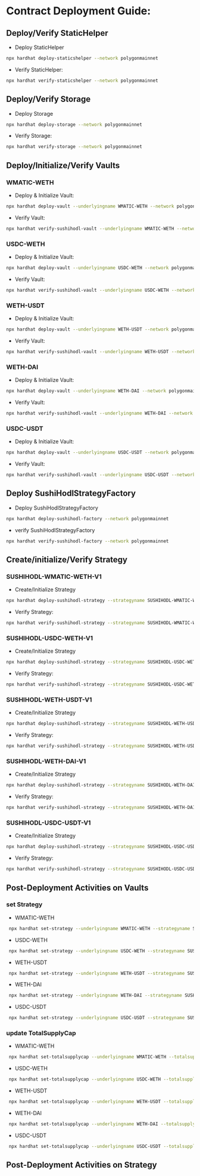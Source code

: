 # Contract Deployment Guide:

## Deploy/Verify StaticHelper

- Deploy StaticHelper

```sh
npx hardhat deploy-staticshelper --network polygonmainnet
```

- Verify StaticHelper:

```sh
npx hardhat verify-staticshelper --network polygonmainnet
```

## Deploy/Verify Storage

- Deploy Storage

```sh
npx hardhat deploy-storage --network polygonmainnet
```

- Verify Storage:

```sh
npx hardhat verify-storage --network polygonmainnet
```

## Deploy/Initialize/Verify Vaults

### WMATIC-WETH

- Deploy & Initialize Vault:

```sh
npx hardhat deploy-vault --underlyingname WMATIC-WETH --network polygonmainnet
```

- Verify Vault:

```sh
npx hardhat verify-sushihodl-vault --underlyingname WMATIC-WETH --network polygonmainnet
```

### USDC-WETH

- Deploy & Initialize Vault:

```sh
npx hardhat deploy-vault --underlyingname USDC-WETH --network polygonmainnet
```

- Verify Vault:

```sh
npx hardhat verify-sushihodl-vault --underlyingname USDC-WETH --network polygonmainnet
```

### WETH-USDT

- Deploy & Initialize Vault:

```sh
npx hardhat deploy-vault --underlyingname WETH-USDT --network polygonmainnet
```

- Verify Vault:

```sh
npx hardhat verify-sushihodl-vault --underlyingname WETH-USDT --network polygonmainnet
```

### WETH-DAI

- Deploy & Initialize Vault:

```sh
npx hardhat deploy-vault --underlyingname WETH-DAI --network polygonmainnet
```

- Verify Vault:

```sh
npx hardhat verify-sushihodl-vault --underlyingname WETH-DAI --network polygonmainnet
```

### USDC-USDT

- Deploy & Initialize Vault:

```sh
npx hardhat deploy-vault --underlyingname USDC-USDT --network polygonmainnet
```

- Verify Vault:

```sh
npx hardhat verify-sushihodl-vault --underlyingname USDC-USDT --network polygonmainnet
```

## Deploy SushiHodlStrategyFactory

- Deploy SushiHodlStrategyFactory

```sh
npx hardhat deploy-sushihodl-factory --network polygonmainnet
```

- verify SushiHodlStrategyFactory

```sh
npx hardhat verify-sushihodl-factory --network polygonmainnet
```

## Create/initialize/Verify Strategy

### SUSHIHODL-WMATIC-WETH-V1

- Create/Initialize Strategy 

```sh
npx hardhat deploy-sushihodl-strategy --strategyname SUSHIHODL-WMATIC-WETH-V1 --network polygonmainnet
```

- Verify Strategy:

```sh
npx hardhat verify-sushihodl-strategy --strategyname SUSHIHODL-WMATIC-WETH-V1 --network polygonmainnet
```

### SUSHIHODL-USDC-WETH-V1

- Create/Initialize Strategy 

```sh
npx hardhat deploy-sushihodl-strategy --strategyname SUSHIHODL-USDC-WETH-V1 --network polygonmainnet
```

- Verify Strategy:

```sh
npx hardhat verify-sushihodl-strategy --strategyname SUSHIHODL-USDC-WETH-V1 --network polygonmainnet
```

### SUSHIHODL-WETH-USDT-V1

- Create/Initialize Strategy 

```sh
npx hardhat deploy-sushihodl-strategy --strategyname SUSHIHODL-WETH-USDT-V1 --network polygonmainnet
```

- Verify Strategy:

```sh
npx hardhat verify-sushihodl-strategy --strategyname SUSHIHODL-WETH-USDT-V1 --network polygonmainnet
```

### SUSHIHODL-WETH-DAI-V1


- Create/Initialize Strategy 

```sh
npx hardhat deploy-sushihodl-strategy --strategyname SUSHIHODL-WETH-DAI-V1 --network polygonmainnet
```

- Verify Strategy:

```sh
npx hardhat verify-sushihodl-strategy --strategyname SUSHIHODL-WETH-DAI-V1 --network polygonmainnet
```

### SUSHIHODL-USDC-USDT-V1

- Create/Initialize Strategy 

```sh
npx hardhat deploy-sushihodl-strategy --strategyname SUSHIHODL-USDC-USDT-V1 --network polygonmainnet
```

- Verify Strategy:

```sh
npx hardhat verify-sushihodl-strategy --strategyname SUSHIHODL-USDC-USDT-V1 --network polygonmainnet
```

## Post-Deployment Activities on Vaults

### set Strategy

- WMATIC-WETH

```sh
 npx hardhat set-strategy --underlyingname WMATIC-WETH --strategyname SUSHIHODL-WMATIC-WETH-V1 --network polygonmainnet
```

- USDC-WETH

```sh
 npx hardhat set-strategy --underlyingname USDC-WETH --strategyname SUSHIHODL-USDC-WETH-V1 --network polygonmainnet
```

- WETH-USDT

```sh
 npx hardhat set-strategy --underlyingname WETH-USDT --strategyname SUSHIHODL-WETH-USDT-V1 --network polygonmainnet
```

- WETH-DAI

```sh
 npx hardhat set-strategy --underlyingname WETH-DAI --strategyname SUSHIHODL-WETH-DAI-V1 --network polygonmainnet
```

- USDC-USDT

```sh
 npx hardhat set-strategy --underlyingname USDC-USDT --strategyname SUSHIHODL-USDC-USDT-V1 --network polygonmainnet
```


### update TotalSupplyCap

- WMATIC-WETH

```sh
 npx hardhat set-totalsupplycap --underlyingname WMATIC-WETH --totalsupplycap [AMOUNT] --network polygonmainnet
```

- USDC-WETH

```sh
 npx hardhat set-totalsupplycap --underlyingname USDC-WETH --totalsupplycap [AMOUNT] --network polygonmainnet
```

- WETH-USDT

```sh
 npx hardhat set-totalsupplycap --underlyingname WETH-USDT --totalsupplycap [AMOUNT] --network polygonmainnet
```

- WETH-DAI

```sh
 npx hardhat set-totalsupplycap --underlyingname WETH-DAI --totalsupplycap [AMOUNT] --network polygonmainnet
```

- USDC-USDT

```sh
 npx hardhat set-totalsupplycap --underlyingname USDC-USDT --totalsupplycap [AMOUNT] --network polygonmainnet
```


## Post-Deployment Activities on Strategy





